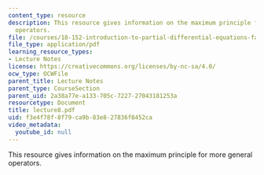 ```yaml
---
content_type: resource
description: This resource gives information on the maximum principle for more general
  operators.
file: /courses/18-152-introduction-to-partial-differential-equations-fall-2005/f3e4f78f8f79ca9b83e827836f8452ca_lecture8.pdf
file_type: application/pdf
learning_resource_types:
- Lecture Notes
license: https://creativecommons.org/licenses/by-nc-sa/4.0/
ocw_type: OCWFile
parent_title: Lecture Notes
parent_type: CourseSection
parent_uid: 2a38a77e-a133-705c-7227-27043181253a
resourcetype: Document
title: lecture8.pdf
uid: f3e4f78f-8f79-ca9b-83e8-27836f8452ca
video_metadata:
  youtube_id: null
---
```

This resource gives information on the maximum principle for more general operators.